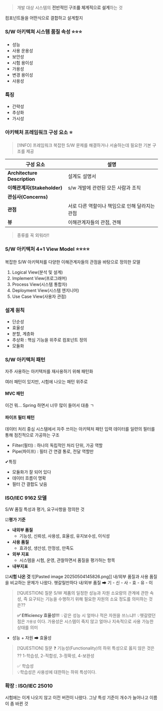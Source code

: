 
>개발 대상 시스템의 **전반적인 구조를 체계적으로 설계**하는 것 

컴포넌트들을 어떤식으로 결합하고 설계할지 

### S/W 아키텍쳐 시스템 품질 속성 ⭐⭐⭐

- 성능
- 사용 운용성
- 보안성
- 시험 용이성
- 가용성
- 변경 용이성
- 사용성

### 특징

- 간략성
- 추상화
- 가시성

### 아키텍처 프레임워크 구성 요소 ⭐

> [!INFO] 프레임워크 
>복잡한 S/W 문제를 해결하거나 서술하는데 필요한 기본 구조를 제공 


| 구성 요소                        | 설명                         |
| ---------------------------- | -------------------------- |
| **Architecture Description** | 설계도 설명서                    |
| **이해관계자(Stakeholder)**       | s/w 개발에 관련된 모든 사람과 조직      |
| **관심사(Concerns)**            |                            |
| **관점**                       | 서로 다른 역할이나 책임으로 인해 달라지는 관점 |
| **뷰**                        | 이해관계자들의 관점, 견해             |
> 종류를 꼭 외워라!!

### S/W 아키텍처 4+1 View Model ⭐⭐⭐⭐

복잡한 S/W 아키텍처를 다양한 이해관계자들의 관점을 바탕으로 정의한 모델
1. Logical View(분석 및 설계)
2. Implement View(프로그래머)
3. Process View(시스템 통합자)
4. Deployment View(시스템 엔지니어)
5. Use Case View(사용자 관점)

### 설계 원칙 
- 단순성
- 효율성
- 분할, 계층화
- 추상화 : 핵심 기능을 위주로 컴포넌트 정의
- 모듈화

### S/W 아키텍처 패턴 

자주 사용하는 아키텍처를 재사용하기 위해 패턴화

여러 패턴이 있지만, 시험에 나오는 패턴 위주로 
#### MVC 패턴 
이건 뭐... Spring 하면서 너무 많이 들어서 대충 ㄱ 

#### 파이프 필터 패턴
데이터 처리 중심 시스템에서 자주 쓰이는 아키텍처 패턴 
입력 데이터를 일련의 필터를 통해 점진적으로 가공하는 구조
- Filter(필터) : 하나의 독립적인 처리 단위, 가공 역할
- Pipe(파이프) : 필터 간 연결 통로, 전달 역할만 

✔특징
- 모듈화가 잘 되어 있다
- 데이터 흐름이 명확
- 필터 간 결합도 낮음 









### ISO/IEC 9162 모델 
S/W 품질 특성과 평가, 요구사항을 정의한 것 

☑**평가 기준** 
- **내외부 품질**
	- 기능성, 신뢰성, 사용성, 효율성, 유지보수성, 이식성
- **사용 품질** 
	- 효과성, 생산성, 안정성, 만족도   
- **외부 지표** 
	- 시스템을 시험, 운영, 관찰하면서 품질을 평가하는 항목
- **내부지표** 


☑**시험 나온 것** 
![[Pasted image 20250504145826.png]]
내/외부 품질과 사용 품질을 비교하는 문제가 나왔다. 
헷갈릴만하다 
내/외부 품질 ➡ 기 - 신 - 사 - 효 - 유 - 이 


> [!QUESTION] 질문 
> S/W 제품의 일정한 성능과 자원 소요량의 관계에 관한 속성, 즉 요구되는 기능을 수행하기 위해 필요한 자원의 소요 정도를 의미하는 것은??
> 
> **✅ Efficiency 효율성!!!**
> 💡같은 성능 시 얼마나 적은 자원을 쓰느냐!!
> 💡헷갈렸던 점은 `가용성` 이다. 가용성은 시스템이 죽지 않고 얼마나 지속적으로 사용 가능한 상태를 의미 
- 성능 + 자원 ➡ 효율성 

> [!QUESTION] 질문
> ❓ 기능성(Functionality)의 하위 특성으로 옳지 않은 것은 ??
> 1-학습성, 2-적합성, 3-정확성, 4-보완성
> 
> ✅ 학습성  
> 💡학습성은 사용성에 대한하는 하위 특성이다. 


### 확장 : ISO/IEC 25010
시험에는 이게 나오지 않고 이전 버전이 나왔다.
그냥 특성 기준이 개수가 늘어나고 이름이 좀 바뀐 것 



